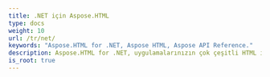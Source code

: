 ```yaml
---
title: .NET için Aspose.HTML
type: docs
weight: 10
url: /tr/net/
keywords: "Aspose.HTML for .NET, Aspose HTML, Aspose API Reference."
description: Aspose.HTML for .NET, uygulamalarınızın çok çeşitli HTML işleme görevlerini gerçekleştirmesini sağlayan platformlar arası bir sınıf kitaplığıdır.
is_root: true
---
```

